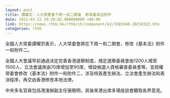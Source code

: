 ```yaml
---
layout: post
title: 譚耀宗：人大常委會下周一及二開會　修改基本法附件
date: 2021-03-22 19:29:02.000000000 +08:00
link: https://news.rthk.hk/rthk/ch/component/k2/1581940-20210322.htm
categories: rthk
---
```


全國人大常委譚耀宗表示，人大常委會將在下周一和二開會，修改《基本法》附件一和附件二。

全國人大會議早前通過決定完善香港選舉制度，規定選舉委員會由1200人增至1500人、立法會議席由70席增加至90席，增設候選人資格審查委員會等，並授權常委會修改《基本法》附件一和附件二，涉及特首產生辦法、立法會產生辦法和表決程序，再交由香港修改本地法律。

中央多名官員包括港澳辦副主任張曉明，其後來港出席多場座談會聽取各界意見。
